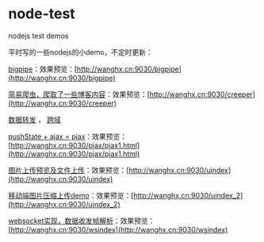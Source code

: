 # node-test
nodejs test demos

平时写的一些nodejs的小demo，不定时更新：

[bigpipe](https://github.com/whxaxes/node-test/tree/master/server/bigpipe)：效果预览：[http://wanghx.cn:9030/bigpipe](http://wanghx.cn:9030/bigpipe)

[简易爬虫，爬取了一些博客内容](https://github.com/whxaxes/node-test/tree/master/server/creeper)：效果预览：[http://wanghx.cn:9030/creeper](http://wanghx.cn:9030/creeper)

[数据转发](https://github.com/whxaxes/node-test/tree/master/server/transdata) ， [跨域](https://github.com/whxaxes/node-test/tree/master/server/crossorigin)

[pushState + ajax = pjax](https://github.com/whxaxes/node-test/tree/master/server/pjax)：效果预览：[http://wanghx.cn:9030/pjax/pjax1.html](http://wanghx.cn:9030/pjax/pjax1.html)

[图片上传预览及文件上传](https://github.com/whxaxes/node-test/tree/master/server/upload)：效果预览：[http://wanghx.cn:9030/uindex](http://wanghx.cn:9030/uindex)

[移动端图片压缩上传demo](https://github.com/whxaxes/node-test/tree/master/server/upload/index_2.html)：效果预览：[http://wanghx.cn:9030/uindex_2](http://wanghx.cn:9030/uindex_2)

[websocket实现，数据收发帧解析](https://github.com/whxaxes/node-test/tree/master/server/websocket)：效果预览：[http://wanghx.cn:9030/wsindex](http://wanghx.cn:9030/wsindex)
